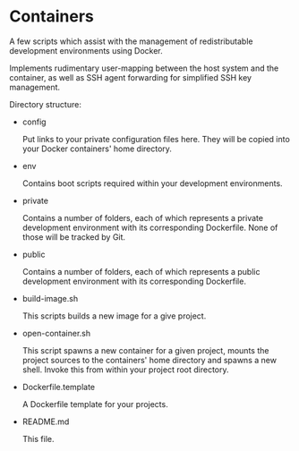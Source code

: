 # Containers

A few scripts which assist with the management of redistributable development
environments using Docker.

Implements rudimentary user-mapping between the host system and the container,
as well as SSH agent forwarding for simplified SSH key management.

Directory structure:

* config

  Put links to your private configuration files here. They will be copied into
your Docker containers' home directory.

* env

  Contains boot scripts required within your development environments.

* private

  Contains a number of folders, each of which represents a private development
environment with its corresponding Dockerfile. None of those will be tracked by
Git.

* public

  Contains a number of folders, each of which represents a public development
environment with its corresponding Dockerfile.

* build-image.sh

  This scripts builds a new image for a give project.

* open-container.sh

  This script spawns a new container for a given project, mounts the project
sources to the containers' home directory and spawns a new shell. Invoke this
from within your project root directory.

* Dockerfile.template

  A Dockerfile template for your projects.

* README.md

  This file.
